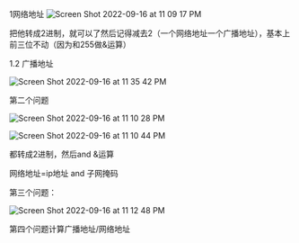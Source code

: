 1网络地址
![Screen Shot 2022-09-16 at 11 09 17 PM](https://user-images.githubusercontent.com/59748598/190843172-e109fd7b-4996-4688-8592-78228b6ec5c2.png)

把他转成2进制，就可以了然后记得减去2（一个网络地址一个广播地址），基本上前三位不动（因为和255做&运算）

1.2 广播地址


![Screen Shot 2022-09-16 at 11 35 42 PM](https://user-images.githubusercontent.com/59748598/190843995-bac572a5-edeb-48f0-9e5f-186cf0cfdf6b.png)




第二个问题

![Screen Shot 2022-09-16 at 11 10 28 PM](https://user-images.githubusercontent.com/59748598/190843206-b1a764b1-1135-4704-baf4-07d97b7f2216.png)

![Screen Shot 2022-09-16 at 11 10 44 PM](https://user-images.githubusercontent.com/59748598/190843216-ae1dca3c-f541-41d3-a662-5120c7a6aa8a.png)

都转成2进制，然后and &运算

网络地址=ip地址 and 子网掩码


第三个问题：

![Screen Shot 2022-09-16 at 11 12 48 PM](https://user-images.githubusercontent.com/59748598/190843296-ee23e861-bae1-4cd7-914b-53ed1d315b94.png)

第四个问题计算广播地址/网络地址





